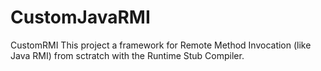 CustomJavaRMI
=============

CustomRMI
This project a framework for Remote Method Invocation (like Java RMI) from sctratch with the Runtime Stub Compiler. 
